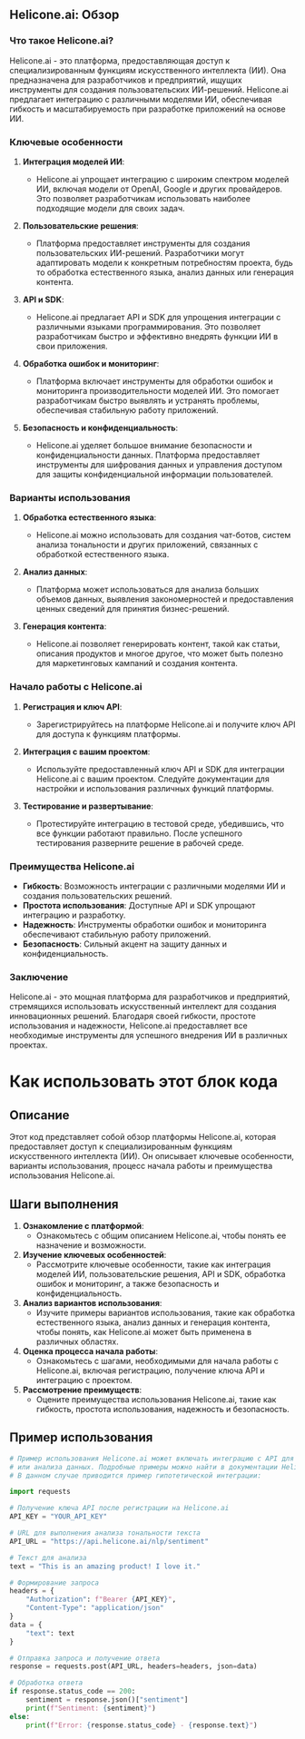 ## Helicone.ai: Обзор

### Что такое Helicone.ai?

Helicone.ai - это платформа, предоставляющая доступ к специализированным функциям искусственного интеллекта (ИИ). Она предназначена для разработчиков и предприятий, ищущих инструменты для создания пользовательских ИИ-решений. Helicone.ai предлагает интеграцию с различными моделями ИИ, обеспечивая гибкость и масштабируемость при разработке приложений на основе ИИ.

### Ключевые особенности

1. **Интеграция моделей ИИ**:
   - Helicone.ai упрощает интеграцию с широким спектром моделей ИИ, включая модели от OpenAI, Google и других провайдеров. Это позволяет разработчикам использовать наиболее подходящие модели для своих задач.

2. **Пользовательские решения**:
   - Платформа предоставляет инструменты для создания пользовательских ИИ-решений. Разработчики могут адаптировать модели к конкретным потребностям проекта, будь то обработка естественного языка, анализ данных или генерация контента.

3. **API и SDK**:
   - Helicone.ai предлагает API и SDK для упрощения интеграции с различными языками программирования. Это позволяет разработчикам быстро и эффективно внедрять функции ИИ в свои приложения.

4. **Обработка ошибок и мониторинг**:
   - Платформа включает инструменты для обработки ошибок и мониторинга производительности моделей ИИ. Это помогает разработчикам быстро выявлять и устранять проблемы, обеспечивая стабильную работу приложений.

5. **Безопасность и конфиденциальность**:
   - Helicone.ai уделяет большое внимание безопасности и конфиденциальности данных. Платформа предоставляет инструменты для шифрования данных и управления доступом для защиты конфиденциальной информации пользователей.

### Варианты использования

1. **Обработка естественного языка**:
   - Helicone.ai можно использовать для создания чат-ботов, систем анализа тональности и других приложений, связанных с обработкой естественного языка.

2. **Анализ данных**:
   - Платформа может использоваться для анализа больших объемов данных, выявления закономерностей и предоставления ценных сведений для принятия бизнес-решений.

3. **Генерация контента**:
   - Helicone.ai позволяет генерировать контент, такой как статьи, описания продуктов и многое другое, что может быть полезно для маркетинговых кампаний и создания контента.

### Начало работы с Helicone.ai

1. **Регистрация и ключ API**:
   - Зарегистрируйтесь на платформе Helicone.ai и получите ключ API для доступа к функциям платформы.

2. **Интеграция с вашим проектом**:
   - Используйте предоставленный ключ API и SDK для интеграции Helicone.ai с вашим проектом. Следуйте документации для настройки и использования различных функций платформы.

3. **Тестирование и развертывание**:
   - Протестируйте интеграцию в тестовой среде, убедившись, что все функции работают правильно. После успешного тестирования разверните решение в рабочей среде.

### Преимущества Helicone.ai

- **Гибкость**: Возможность интеграции с различными моделями ИИ и создания пользовательских решений.
- **Простота использования**: Доступные API и SDK упрощают интеграцию и разработку.
- **Надежность**: Инструменты обработки ошибок и мониторинга обеспечивают стабильную работу приложений.
- **Безопасность**: Сильный акцент на защиту данных и конфиденциальность.

### Заключение

Helicone.ai - это мощная платформа для разработчиков и предприятий, стремящихся использовать искусственный интеллект для создания инновационных решений. Благодаря своей гибкости, простоте использования и надежности, Helicone.ai предоставляет все необходимые инструменты для успешного внедрения ИИ в различных проектах.

Как использовать этот блок кода
=========================================================================================

Описание
-------------------------
Этот код представляет собой обзор платформы Helicone.ai, которая предоставляет доступ к специализированным функциям искусственного интеллекта (ИИ). Он описывает ключевые особенности, варианты использования, процесс начала работы и преимущества использования Helicone.ai.

Шаги выполнения
-------------------------
1. **Ознакомление с платформой**:
   - Ознакомьтесь с общим описанием Helicone.ai, чтобы понять ее назначение и возможности.
2. **Изучение ключевых особенностей**:
   - Рассмотрите ключевые особенности, такие как интеграция моделей ИИ, пользовательские решения, API и SDK, обработка ошибок и мониторинг, а также безопасность и конфиденциальность.
3. **Анализ вариантов использования**:
   - Изучите примеры вариантов использования, такие как обработка естественного языка, анализ данных и генерация контента, чтобы понять, как Helicone.ai может быть применена в различных областях.
4. **Оценка процесса начала работы**:
   - Ознакомьтесь с шагами, необходимыми для начала работы с Helicone.ai, включая регистрацию, получение ключа API и интеграцию с проектом.
5. **Рассмотрение преимуществ**:
   - Оцените преимущества использования Helicone.ai, такие как гибкость, простота использования, надежность и безопасность.

Пример использования
-------------------------

```python
# Пример использования Helicone.ai может включать интеграцию с API для выполнения задач обработки естественного языка
# или анализа данных. Подробные примеры можно найти в документации Helicone.ai.
# В данном случае приводится пример гипотетической интеграции:

import requests

# Получение ключа API после регистрации на Helicone.ai
API_KEY = "YOUR_API_KEY"

# URL для выполнения анализа тональности текста
API_URL = "https://api.helicone.ai/nlp/sentiment"

# Текст для анализа
text = "This is an amazing product! I love it."

# Формирование запроса
headers = {
    "Authorization": f"Bearer {API_KEY}",
    "Content-Type": "application/json"
}
data = {
    "text": text
}

# Отправка запроса и получение ответа
response = requests.post(API_URL, headers=headers, json=data)

# Обработка ответа
if response.status_code == 200:
    sentiment = response.json()["sentiment"]
    print(f"Sentiment: {sentiment}")
else:
    print(f"Error: {response.status_code} - {response.text}")
```